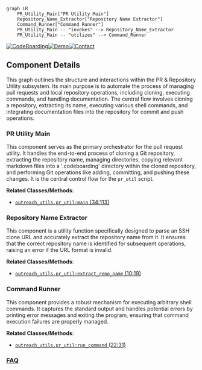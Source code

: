 ```mermaid
graph LR
    PR_Utility_Main["PR Utility Main"]
    Repository_Name_Extractor["Repository Name Extractor"]
    Command_Runner["Command Runner"]
    PR_Utility_Main -- "invokes" --> Repository_Name_Extractor
    PR_Utility_Main -- "utilizes" --> Command_Runner
```
[![CodeBoarding](https://img.shields.io/badge/Generated%20by-CodeBoarding-9cf?style=flat-square)](https://github.com/CodeBoarding/GeneratedOnBoardings)[![Demo](https://img.shields.io/badge/Try%20our-Demo-blue?style=flat-square)](https://www.codeboarding.org/demo)[![Contact](https://img.shields.io/badge/Contact%20us%20-%20contact@codeboarding.org-lightgrey?style=flat-square)](mailto:contact@codeboarding.org)

## Component Details

This graph outlines the structure and interactions within the PR & Repository Utility subsystem. Its main purpose is to automate the process of managing pull requests and local repository operations, including cloning, executing commands, and handling documentation. The central flow involves cloning a repository, extracting its name, executing various shell commands, and integrating documentation files into the repository for commit and push operations.

### PR Utility Main
This component serves as the primary orchestrator for the pull request utility. It handles the end-to-end process of cloning a Git repository, extracting the repository name, managing directories, copying relevant markdown files into a '.codeboarding' directory within the cloned repository, and performing Git operations like adding, committing, and pushing these changes. It is the central control flow for the `pr_util` script.


**Related Classes/Methods**:

- <a href="https://github.com/CodeBoarding/CodeBoarding/blob/master/outreach_utils/pr_util.py#L34-L113" target="_blank" rel="noopener noreferrer">`outreach_utils.pr_util:main` (34:113)</a>


### Repository Name Extractor
This component is a utility function specifically designed to parse an SSH clone URL and accurately extract the repository name from it. It ensures that the correct repository name is identified for subsequent operations, raising an error if the URL format is invalid.


**Related Classes/Methods**:

- <a href="https://github.com/CodeBoarding/CodeBoarding/blob/master/outreach_utils/pr_util.py#L10-L19" target="_blank" rel="noopener noreferrer">`outreach_utils.pr_util:extract_repo_name` (10:19)</a>


### Command Runner
This component provides a robust mechanism for executing arbitrary shell commands. It captures the standard output and handles potential errors by printing error messages and exiting the program, ensuring that command execution failures are properly managed.


**Related Classes/Methods**:

- <a href="https://github.com/CodeBoarding/CodeBoarding/blob/master/outreach_utils/pr_util.py#L22-L31" target="_blank" rel="noopener noreferrer">`outreach_utils.pr_util:run_command` (22:31)</a>




### [FAQ](https://github.com/CodeBoarding/GeneratedOnBoardings/tree/main?tab=readme-ov-file#faq)
